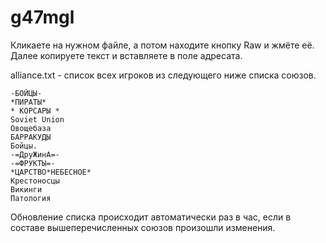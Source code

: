 # g47mgl

Кликаете на нужном файле, а потом находите кнопку Raw и жмёте её. Далее копируете текст и вставляете в поле адресата.

alliance.txt - список всех игроков из следующего ниже списка союзов.
```
-БОЙЦЫ-
*ПИРАТЫ*
* КОРСАРЫ *
Soviet Union
Овощебаза
БАРРАКУДЫ
Бойцы.
-=ДруЖинА=-
-=ФРУКТЫ=-
*ЦАРСТВО*НЕБЕСНОЕ*
Крестоносцы
Викинги
Патология
```
Обновление списка происходит автоматически раз в час, если в составе вышеперечисленных союзов произошли изменения.
